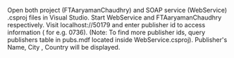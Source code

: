 Open both project (FTAaryamanChaudhry) and SOAP service (WebService) .csproj files in Visual Studio. 
Start WebService and FTAaryamanChaudhry respectively.
Visit localhost://50179 and enter publisher id to access information ( for e.g. 0736).
(Note: To find more publisher ids, query publishers table in pubs.mdf located inside WebService.csproj).
Publisher's Name, City , Country will be displayed.
